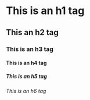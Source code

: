# This is an h1 tag
## This an h2 tag
### This is an h3 tag
#### This is an h4 tag
##### This is an h5 tag
###### This is an h6 tag
